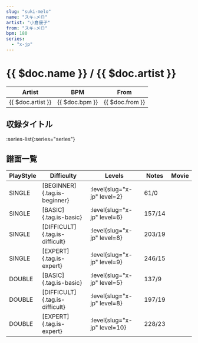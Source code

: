 ```yaml
---
slug: "suki-melo"
name: "スキ☆メロ"
artist: "小倉優子"
from: "スキ☆メロ"
bpm: 180
series:
  - "x-jp"
---
```


# {{ $doc.name }} / {{ $doc.artist }}

|Artist|BPM|From|
|------|---|----|
|{{ $doc.artist }}|{{ $doc.bpm }}|{{ $doc.from }}|

## 収録タイトル

:series-list{:series="series"}

## 譜面一覧

|PlayStyle|Difficulty|Levels|Notes|Movie|
|---------|----------|------|-----|-----|
|SINGLE|[BEGINNER]{.tag.is-beginner}|<div class="field is-grouped is-grouped-multiline"> :level{slug="x-jp" level=2}</div>|61/0||
|SINGLE|[BASIC]{.tag.is-basic}|<div class="field is-grouped is-grouped-multiline"> :level{slug="x-jp" level=6}</div>|157/14||
|SINGLE|[DIFFICULT]{.tag.is-difficult}|<div class="field is-grouped is-grouped-multiline"> :level{slug="x-jp" level=8}</div>|203/19||
|SINGLE|[EXPERT]{.tag.is-expert}|<div class="field is-grouped is-grouped-multiline"> :level{slug="x-jp" level=9}</div>|246/15||
|DOUBLE|[BASIC]{.tag.is-basic}|<div class="field is-grouped is-grouped-multiline"> :level{slug="x-jp" level=5}</div>|137/9||
|DOUBLE|[DIFFICULT]{.tag.is-difficult}|<div class="field is-grouped is-grouped-multiline"> :level{slug="x-jp" level=8}</div>|197/19||
|DOUBLE|[EXPERT]{.tag.is-expert}|<div class="field is-grouped is-grouped-multiline"> :level{slug="x-jp" level=10}</div>|228/23||
